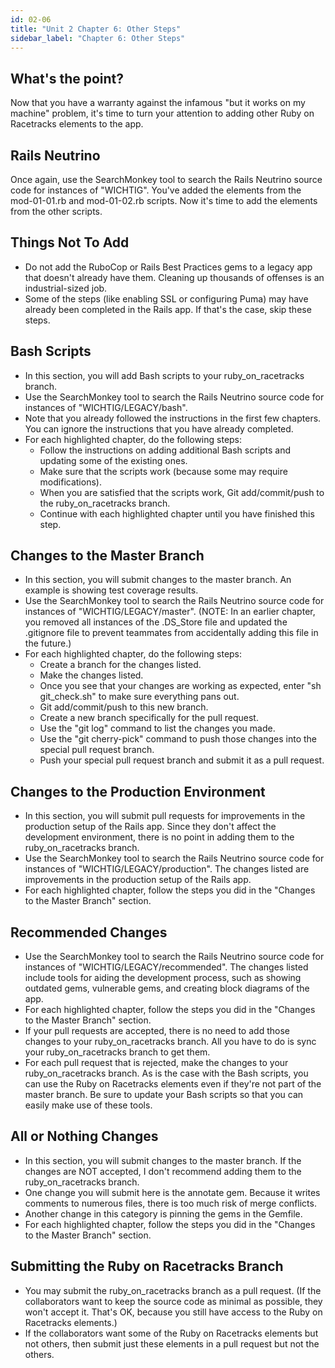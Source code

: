```yaml
---
id: 02-06
title: "Unit 2 Chapter 6: Other Steps"
sidebar_label: "Chapter 6: Other Steps"
---
```


## What's the point?
Now that you have a warranty against the infamous "but it works on my machine" problem, it's time to turn your attention to adding other Ruby on Racetracks elements to the app.

## Rails Neutrino
Once again, use the SearchMonkey tool to search the Rails Neutrino source code for instances of "WICHTIG".  You've added the elements from the mod-01-01.rb and mod-01-02.rb scripts.  Now it's time to add the elements from the other scripts.

## Things Not To Add
* Do not add the RuboCop or Rails Best Practices gems to a legacy app that doesn't already have them.  Cleaning up thousands of offenses is an industrial-sized job.
* Some of the steps (like enabling SSL or configuring Puma) may have already been completed in the Rails app.  If that's the case, skip these steps.

## Bash Scripts
* In this section, you will add Bash scripts to your ruby_on_racetracks branch.
* Use the SearchMonkey tool to search the Rails Neutrino source code for instances of "WICHTIG/LEGACY/bash".
* Note that you already followed the instructions in the first few chapters.  You can ignore the instructions that you have already completed.
* For each highlighted chapter, do the following steps:
  * Follow the instructions on adding additional Bash scripts and updating some of the existing ones.
  * Make sure that the scripts work (because some may require modifications).
  * When you are satisfied that the scripts work, Git add/commit/push to the ruby_on_racetracks branch.
  * Continue with each highlighted chapter until you have finished this step.

## Changes to the Master Branch
* In this section, you will submit changes to the master branch.  An example is showing test coverage results.
* Use the SearchMonkey tool to search the Rails Neutrino source code for instances of "WICHTIG/LEGACY/master".  (NOTE: In an earlier chapter, you removed all instances of the .DS_Store file and updated the .gitignore file to prevent teammates from accidentally adding this file in the future.)
* For each highlighted chapter, do the following steps:
  * Create a branch for the changes listed.  
  * Make the changes listed.
  * Once you see that your changes are working as expected, enter "sh git_check.sh" to make sure everything pans out.
  * Git add/commit/push to this new branch.
  * Create a new branch specifically for the pull request.
  * Use the "git log" command to list the changes you made.
  * Use the "git cherry-pick" command to push those changes into the special pull request branch.
  * Push your special pull request branch and submit it as a pull request.

## Changes to the Production Environment
* In this section, you will submit pull requests for improvements in the production setup of the Rails app.  Since they don't affect the development environment, there is no point in adding them to the ruby_on_racetracks branch.
* Use the SearchMonkey tool to search the Rails Neutrino source code for instances of "WICHTIG/LEGACY/production".  The changes listed are improvements in the production setup of the Rails app.
* For each highlighted chapter, follow the steps you did in the "Changes to the Master Branch" section.

## Recommended Changes
* Use the SearchMonkey tool to search the Rails Neutrino source code for instances of "WICHTIG/LEGACY/recommended".  The changes listed include tools for aiding the development process, such as showing outdated gems, vulnerable gems, and creating block diagrams of the app.
* For each highlighted chapter, follow the steps you did in the "Changes to the Master Branch" section.
* If your pull requests are accepted, there is no need to add those changes to your ruby_on_racetracks branch.  All you have to do is sync your ruby_on_racetracks branch to get them.
* For each pull request that is rejected, make the changes to your ruby_on_racetracks branch.  As is the case with the Bash scripts, you can use the Ruby on Racetracks elements even if they're not part of the master branch.  Be sure to update your Bash scripts so that you can easily make use of these tools.

## All or Nothing Changes
* In this section, you will submit changes to the master branch.  If the changes are NOT accepted, I don't recommend adding them to the ruby_on_racetracks branch.
* One change you will submit here is the annotate gem.  Because it writes comments to numerous files, there is too much risk of merge conflicts.
* Another change in this category is pinning the gems in the Gemfile.
* For each highlighted chapter, follow the steps you did in the "Changes to the Master Branch" section.

## Submitting the Ruby on Racetracks Branch
* You may submit the ruby_on_racetracks branch as a pull request.  (If the collaborators want to keep the source code as minimal as possible, they won't accept it.  That's OK, because you still have access to the Ruby on Racetracks elements.)
* If the collaborators want some of the Ruby on Racetracks elements but not others, then submit just these elements in a pull request but not the others.
